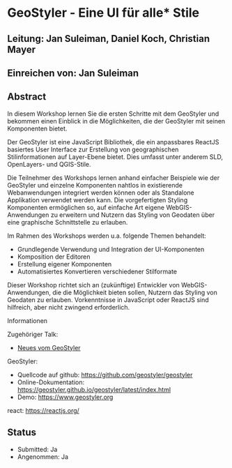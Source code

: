 # GeoStyler - Eine UI für alle* Stile

## Leitung: Jan Suleiman, Daniel Koch, Christian Mayer

## Einreichen von: Jan Suleiman

## Abstract

In diesem Workshop lernen Sie die ersten Schritte mit dem GeoStyler und bekommen einen
Einblick in die Möglichkeiten, die der GeoStyler mit seinen Komponenten bietet.

Der GeoStyler ist eine JavaScript Bibliothek, die ein anpassbares ReactJS basiertes User Interface zur Erstellung von
geographischen Stilinformationen auf Layer-Ebene bietet. Dies umfasst unter anderem
SLD, OpenLayers- und QGIS-Stile.

Die Teilnehmer des Workshops lernen anhand einfacher Beispiele wie der GeoStyler
und einzelne Komponenten nahtlos in existierende Webanwendungen integriert werden können oder als
Standalone Applikation verwendet werden kann. Die vorgefertigten Styling Komponenten ermöglichen so, auf einfache Art eigene WebGIS-Anwendungen zu erweitern und Nutzern das Styling von Geodaten über eine graphische Schnittstelle zu erlauben.

Im Rahmen des Workshops werden u.a. folgende Themen behandelt:
- Grundlegende Verwendung und Integration der UI-Komponenten
- Komposition der Editoren
- Erstellung eigener Komponenten
- Automatisiertes Konvertieren verschiedener Stilformate

Dieser Workshop richtet sich an (zukünftige) Entwickler von WebGIS-Anwendungen, die die Möglichkeit bieten sollen, Nutzern das Styling von Geodaten zu erlauben. 
Vorkenntnisse in JavaScript oder ReactJS sind hilfreich, aber nicht zwingend erforderlich.

Informationen

Zugehöriger Talk:
- [Neues vom GeoStyler](TODO)

GeoStyler:

- Quellcode auf github: https://github.com/geostyler/geostyler
- Online-Dokumentation: https://geostyler.github.io/geostyler/latest/index.html
- Demo: https://www.geostyler.org

react: https://reactjs.org/

## Status
  * Submitted: Ja
  * Angenommen: Ja
